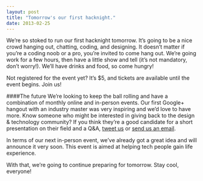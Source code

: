 ```yaml
---
layout: post
title: "Tomorrow's our first hacknight."
date: 2013-02-25
---
```


We’re so stoked to run our first hacknight tomorrow. It’s going to be a nice crowd hanging out, chatting, coding, and designing. It doesn’t matter if you’re a coding noob or a pro, you’re invited to come hang out. We’re going work for a few hours, then have a little show and tell (it’s not mandatory, don’t worry!). We’ll have drinks and food, so come hungry!

Not registered for the event yet? It’s $5, and tickets are available until the event begins. Join us!

####The future
We’re looking to keep the ball rolling and have a combination of monthly online and in-person events. Our first Google+ hangout with an industry master was very inspiring and we’d love to have more. Know someone who might be interested in giving back to the design & technology community? If you think they’re a good candidate for a short presentation on their field and a Q&A, [tweet us](http://twitter.com/techunderthirty) or [send us an email](/contact).

In terms of our next in-person event, we’ve already got a great idea and will announce it very soon. This event is aimed at helping tech people gain life experience.

With that, we’re going to continue preparing for tomorrow. Stay cool, everyone!